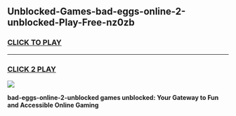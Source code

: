 
## Unblocked-Games-bad-eggs-online-2-unblocked-Play-Free-nz0zb
<h3>
<a href="https://premium76.site?title=bad-eggs-online-2-unblocked&ref=18A1">CLICK TO PLAY</a></h3>
<hr>

<h3>
<a href="https://premium76.site?title=bad-eggs-online-2-unblocked&ref=18A1">CLICK 2 PLAY</a>
  
</h3>

<a href="https://premium76.site?title=bad-eggs-online-2-unblocked&ref=18A1"><img src="https://clearcache.store/games.png"></a>


**bad-eggs-online-2-unblocked games unblocked: Your Gateway to Fun and Accessible Online Gaming**
